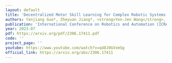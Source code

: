 ```yaml
---
layout: default
title: 'Decentralized Motor Skill Learning for Complex Robotic Systems'
authors: Yanjiang Guo*, Zheyuan Jiang*, <strong>Yen-Jen Wang</strong>, Jingyue Gao, Jianyu Chen
publication: 'International Conference on Robotics and Automation (ICRA), 2024<br>Robotics and Automation Letters (RA-L), 2023'
year: 2023.07
pdf: https://arxiv.org/pdf/2306.17411.pdf
code: ''
project_page: ''
youtube: https://www.youtube.com/watch?v=q48J0GVxmSg
official_link: https://arxiv.org/abs/2306.17411
---
```

